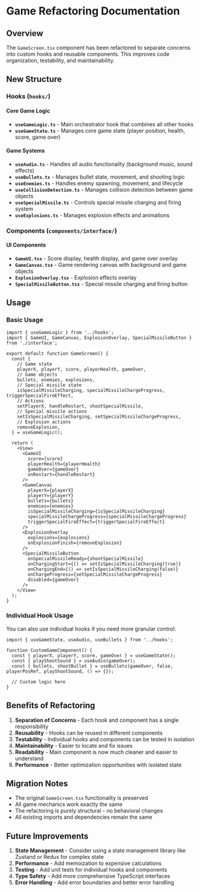 # Game Refactoring Documentation

## Overview

The `GameScreen.tsx` component has been refactored to separate concerns into custom hooks and reusable components. This improves code organization, testability, and maintainability.

## New Structure

### Hooks (`hooks/`)

#### Core Game Logic
- **`useGameLogic.ts`** - Main orchestrator hook that combines all other hooks
- **`useGameState.ts`** - Manages core game state (player position, health, score, game over)

#### Game Systems
- **`useAudio.ts`** - Handles all audio functionality (background music, sound effects)
- **`useBullets.ts`** - Manages bullet state, movement, and shooting logic
- **`useEnemies.ts`** - Handles enemy spawning, movement, and lifecycle
- **`useCollisionDetection.ts`** - Manages collision detection between game objects
- **`useSpecialMissile.ts`** - Controls special missile charging and firing system
- **`useExplosions.ts`** - Manages explosion effects and animations

### Components (`components/interface/`)

#### UI Components
- **`GameUI.tsx`** - Score display, health display, and game over overlay
- **`GameCanvas.tsx`** - Game rendering canvas with background and game objects
- **`ExplosionOverlay.tsx`** - Explosion effects overlay
- **`SpecialMissileButton.tsx`** - Special missile charging and firing button

## Usage

### Basic Usage

```tsx
import { useGameLogic } from '../hooks';
import { GameUI, GameCanvas, ExplosionOverlay, SpecialMissileButton } from './interface';

export default function GameScreen() {
  const {
    // Game state
    playerX, playerY, score, playerHealth, gameOver,
    // Game objects
    bullets, enemies, explosions,
    // Special missile state
    isSpecialMissileCharging, specialMissileChargeProgress, triggerSpecialFireEffect,
    // Actions
    setPlayerX, handleRestart, shootSpecialMissile,
    // Special missile actions
    setIsSpecialMissileCharging, setSpecialMissileChargeProgress,
    // Explosion actions
    removeExplosion,
  } = useGameLogic();

  return (
    <View>
      <GameUI
        score={score}
        playerHealth={playerHealth}
        gameOver={gameOver}
        onRestart={handleRestart}
      />
      <GameCanvas
        playerX={playerX}
        playerY={playerY}
        bullets={bullets}
        enemies={enemies}
        isSpecialMissileCharging={isSpecialMissileCharging}
        specialMissileChargeProgress={specialMissileChargeProgress}
        triggerSpecialFireEffect={triggerSpecialFireEffect}
      />
      <ExplosionOverlay
        explosions={explosions}
        onExplosionFinish={removeExplosion}
      />
      <SpecialMissileButton
        onSpecialMissileReady={shootSpecialMissile}
        onChargingStart={() => setIsSpecialMissileCharging(true)}
        onChargingEnd={() => setIsSpecialMissileCharging(false)}
        onChargeProgress={setSpecialMissileChargeProgress}
        disabled={gameOver}
      />
    </View>
  );
}
```

### Individual Hook Usage

You can also use individual hooks if you need more granular control:

```tsx
import { useGameState, useAudio, useBullets } from '../hooks';

function CustomGameComponent() {
  const { playerX, playerY, score, gameOver } = useGameState();
  const { playShootSound } = useAudio(gameOver);
  const { bullets, shootBullet } = useBullets(gameOver, false, playerPosRef, playShootSound, () => {});
  
  // Custom logic here
}
```

## Benefits of Refactoring

1. **Separation of Concerns** - Each hook and component has a single responsibility
2. **Reusability** - Hooks can be reused in different components
3. **Testability** - Individual hooks and components can be tested in isolation
4. **Maintainability** - Easier to locate and fix issues
5. **Readability** - Main component is now much cleaner and easier to understand
6. **Performance** - Better optimization opportunities with isolated state

## Migration Notes

- The original `GameScreen.tsx` functionality is preserved
- All game mechanics work exactly the same
- The refactoring is purely structural - no behavioral changes
- All existing imports and dependencies remain the same

## Future Improvements

1. **State Management** - Consider using a state management library like Zustand or Redux for complex state
2. **Performance** - Add memoization to expensive calculations
3. **Testing** - Add unit tests for individual hooks and components
4. **Type Safety** - Add more comprehensive TypeScript interfaces
5. **Error Handling** - Add error boundaries and better error handling 